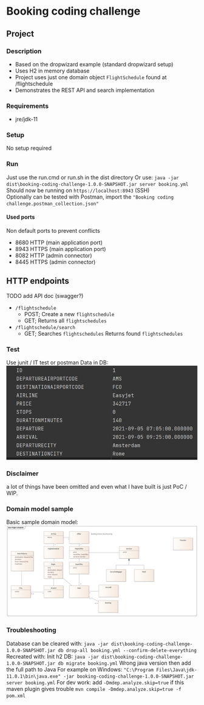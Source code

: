 # Booking coding challenge

## Project
### Description
- Based on the dropwizard example (standard dropwizard setup)
- Uses H2 in memory database
- Project uses just one domain object `FlightSchedule` found at /flightschedule
- Demonstrates the REST API and search implementation

### Requirements
- jre/jdk-11

### Setup
No setup required

### Run
Just use the run.cmd or run.sh in the dist directory
Or use: `java -jar dist\booking-coding-challenge-1.0.0-SNAPSHOT.jar server booking.yml`<br/>
Should now be running on `https://localhost:8943` (SSH) <br/>
Optionally can be tested with Postman, import the `"Booking coding challenge.postman_collection.json"`

#### Used ports
Non default ports to prevent conflicts
* 8680 HTTP  (main application port)
* 8943 HTTPS (main application port)
* 8082 HTTP  (admin connector)
* 8445 HTTPS (admin connector)

## HTTP endpoints
TODO add API doc (swagger?)
- ```/flightschedule```
    - POST; Create a new `flightschedule`
    - GET; Returns all `flightschedules`
- ```/flightschedule/search```
    - GET; Searches `flightschedules` Returns found `flightschedules`

### Test
Use junit / IT test or postman
Data in DB:<br/>
![](data.png)

### Disclaimer
a lot of things have been omitted and even what I have built is just PoC / WIP.

### Domain model sample
Basic sample domain model:<br/>
![](Domain.png)

### Troubleshooting
Database can be cleared with:
`java -jar dist\booking-coding-challenge-1.0.0-SNAPSHOT.jar db drop-all booking.yml --confirm-delete-everything`
Recreated with:
Init h2 DB:
`java -jar dist\booking-coding-challenge-1.0.0-SNAPSHOT.jar db migrate booking.yml`
Wrong java version then add the full path to Java
For example on Windows: `"C:\Program Files\Java\jdk-11.0.1\bin\java.exe" -jar booking-coding-challenge-1.0.0-SNAPSHOT.jar server booking.yml`
For dev work: add `-Dmdep.analyze.skip=true` if this maven plugin gives trouble
`mvn compile -Dmdep.analyze.skip=true -f pom.xml`
